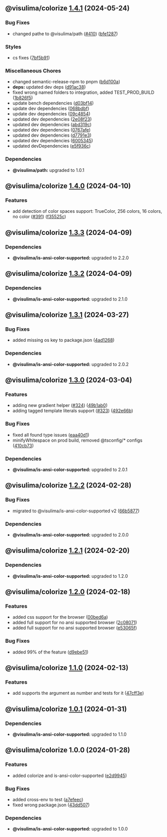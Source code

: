 ## @visulima/colorize [1.4.1](https://github.com/visulima/visulima/compare/@visulima/colorize@1.4.0...@visulima/colorize@1.4.1) (2024-05-24)


### Bug Fixes

* changed pathe to @visulima/path ([#410](https://github.com/visulima/visulima/issues/410)) ([bfe1287](https://github.com/visulima/visulima/commit/bfe1287aff6d28d5dca302fd4d58c1f6234ce0bb))


### Styles

* cs fixes ([7bf5b91](https://github.com/visulima/visulima/commit/7bf5b91383b612598d955fe23505c94f22a8d277))


### Miscellaneous Chores

* changed semantic-release-npm to pnpm ([b6d100a](https://github.com/visulima/visulima/commit/b6d100a2bf3fd026577be48726a37754947f0973))
* **deps:** updated dev deps ([d91ac38](https://github.com/visulima/visulima/commit/d91ac389cea85a6c6bdc8de97905252a6c467abc))
* fixed wrong named folders to integration, added TEST_PROD_BUILD ([1b826f5](https://github.com/visulima/visulima/commit/1b826f5baf8285847199de9ede8fbdbadf201ad6))
* update bench dependencies ([d03bf14](https://github.com/visulima/visulima/commit/d03bf14a137074d980e3e56c72d12662751a4ec6))
* update dev dependencies ([068bdbf](https://github.com/visulima/visulima/commit/068bdbfe0b371b5cc7e5ac071dc3310a3b8cea98))
* update dev dependencies ([09c4854](https://github.com/visulima/visulima/commit/09c4854e221fa8b808dfe66d7196d8db2a39b366))
* updated dev dependencies ([2e08f23](https://github.com/visulima/visulima/commit/2e08f23ba4f23ff4c64a36807b53242e9497c073))
* updated dev dependencies ([abd319c](https://github.com/visulima/visulima/commit/abd319c23576aa1dc751ac874e806bddbc977d51))
* updated dev dependencies ([0767afe](https://github.com/visulima/visulima/commit/0767afe9be83da6698c1343724400171f952599e))
* updated dev dependencies ([d7791e3](https://github.com/visulima/visulima/commit/d7791e327917e438757636573b1e5549a97bba7b))
* updated dev dependencies ([6005345](https://github.com/visulima/visulima/commit/60053456717a3889fc77b4fb5b05d50a662475b2))
* updated devDependencies ([e5f936c](https://github.com/visulima/visulima/commit/e5f936c24ce8dd1f04f7ea53736f53165f6bb780))



### Dependencies

* **@visulima/path:** upgraded to 1.0.1

## @visulima/colorize [1.4.0](https://github.com/visulima/visulima/compare/@visulima/colorize@1.3.3...@visulima/colorize@1.4.0) (2024-04-10)


### Features

* add detection of color spaces support: TrueColor, 256 colors, 16 colors, no color ([#391](https://github.com/visulima/visulima/issues/391)) ([f35525c](https://github.com/visulima/visulima/commit/f35525c2a23558405408977745dd59aba9c58a3f))

## @visulima/colorize [1.3.3](https://github.com/visulima/visulima/compare/@visulima/colorize@1.3.2...@visulima/colorize@1.3.3) (2024-04-09)



### Dependencies

* **@visulima/is-ansi-color-supported:** upgraded to 2.2.0

## @visulima/colorize [1.3.2](https://github.com/visulima/visulima/compare/@visulima/colorize@1.3.1...@visulima/colorize@1.3.2) (2024-04-09)



### Dependencies

* **@visulima/is-ansi-color-supported:** upgraded to 2.1.0

## @visulima/colorize [1.3.1](https://github.com/visulima/visulima/compare/@visulima/colorize@1.3.0...@visulima/colorize@1.3.1) (2024-03-27)


### Bug Fixes

* added missing os key to package.json ([4ad1268](https://github.com/visulima/visulima/commit/4ad1268ed12cbdcf60aeb46d4c052ed1696bc150))



### Dependencies

* **@visulima/is-ansi-color-supported:** upgraded to 2.0.2

## @visulima/colorize [1.3.0](https://github.com/visulima/visulima/compare/@visulima/colorize@1.2.2...@visulima/colorize@1.3.0) (2024-03-04)


### Features

* adding new gradient helper ([#324](https://github.com/visulima/visulima/issues/324)) ([49b1ab0](https://github.com/visulima/visulima/commit/49b1ab0c94b1e6c272ae41e2477b064150c9ec49))
* adding tagged template literals support ([#323](https://github.com/visulima/visulima/issues/323)) ([492e66b](https://github.com/visulima/visulima/commit/492e66b0c9eff631fdedef12cf92f9f258218c56))


### Bug Fixes

* fixed all found type issues ([eaa40d1](https://github.com/visulima/visulima/commit/eaa40d11f3fc056dfddcc25404bf109587ef2862))
* minifyWhitespace on prod build, removed @tsconfig/* configs ([410cb73](https://github.com/visulima/visulima/commit/410cb737c44c445a0479bdd49b4100d5daf2d83d))



### Dependencies

* **@visulima/is-ansi-color-supported:** upgraded to 2.0.1

## @visulima/colorize [1.2.2](https://github.com/visulima/visulima/compare/@visulima/colorize@1.2.1...@visulima/colorize@1.2.2) (2024-02-28)


### Bug Fixes

* migrated to @visulima/is-ansi-color-supported v2 ([66b5877](https://github.com/visulima/visulima/commit/66b58774c851658636f32a02f2b2fc2f73fe6118))



### Dependencies

* **@visulima/is-ansi-color-supported:** upgraded to 2.0.0

## @visulima/colorize [1.2.1](https://github.com/visulima/visulima/compare/@visulima/colorize@1.2.0...@visulima/colorize@1.2.1) (2024-02-20)



### Dependencies

* **@visulima/is-ansi-color-supported:** upgraded to 1.2.0

## @visulima/colorize [1.2.0](https://github.com/visulima/visulima/compare/@visulima/colorize@1.1.0...@visulima/colorize@1.2.0) (2024-02-18)


### Features

* added css support for the browser ([00bed6a](https://github.com/visulima/visulima/commit/00bed6a4d6ff6a6de8e72c63e19f5b6fb6ce1fa9))
* added full support for no ansi supported browser ([2c08071](https://github.com/visulima/visulima/commit/2c080719ce5f82d1d3a804d495f456714ce1af81))
* added full support for no ansi supported browser ([e53065f](https://github.com/visulima/visulima/commit/e53065fd252247e00553980cbea13fd79d2c4ac4))


### Bug Fixes

* added 99% of the feature ([d9ebe51](https://github.com/visulima/visulima/commit/d9ebe51d19511f4dc91d4c7743b45d423020be1d))

## @visulima/colorize [1.1.0](https://github.com/visulima/visulima/compare/@visulima/colorize@1.0.1...@visulima/colorize@1.1.0) (2024-02-13)


### Features

* add supports the argument as number and tests for it ([47cff3e](https://github.com/visulima/visulima/commit/47cff3e579f664cf11230cfcc5315b71bdc9fb2e))

## @visulima/colorize [1.0.1](https://github.com/visulima/visulima/compare/@visulima/colorize@1.0.0...@visulima/colorize@1.0.1) (2024-01-31)



### Dependencies

* **@visulima/is-ansi-color-supported:** upgraded to 1.1.0

## @visulima/colorize 1.0.0 (2024-01-28)


### Features

* added colorize and is-ansi-color-supported ([e2d9945](https://github.com/visulima/visulima/commit/e2d9945a5666bc8f3be0aea9b5aca45f2ba44284))


### Bug Fixes

* added cross-env to test ([a7efeec](https://github.com/visulima/visulima/commit/a7efeece3c29bba85549c57a3e5efcfd3417f781))
* fixed wrong package.json ([43dd507](https://github.com/visulima/visulima/commit/43dd507419c7020251396bfc26854a360e72d605))



### Dependencies

* **@visulima/is-ansi-color-supported:** upgraded to 1.0.0
